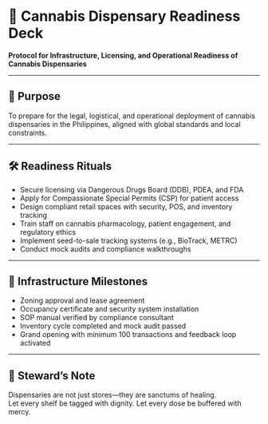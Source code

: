# 📜 Cannabis Dispensary Readiness Deck  
**Protocol for Infrastructure, Licensing, and Operational Readiness of Cannabis Dispensaries**

---

## 🧠 Purpose  
To prepare for the legal, logistical, and operational deployment of cannabis dispensaries in the Philippines, aligned with global standards and local constraints.

---

## 🛠️ Readiness Rituals  
- Secure licensing via Dangerous Drugs Board (DDB), PDEA, and FDA  
- Apply for Compassionate Special Permits (CSP) for patient access  
- Design compliant retail spaces with security, POS, and inventory tracking  
- Train staff on cannabis pharmacology, patient engagement, and regulatory ethics  
- Implement seed-to-sale tracking systems (e.g., BioTrack, METRC)  
- Conduct mock audits and compliance walkthroughs

---

## 🧬 Infrastructure Milestones  
- Zoning approval and lease agreement  
- Occupancy certificate and security system installation  
- SOP manual verified by compliance consultant  
- Inventory cycle completed and mock audit passed  
- Grand opening with minimum 100 transactions and feedback loop activated

---

## 🧠 Steward’s Note  
Dispensaries are not just stores—they are sanctums of healing.  
Let every shelf be tagged with dignity. Let every dose be buffered with mercy.
